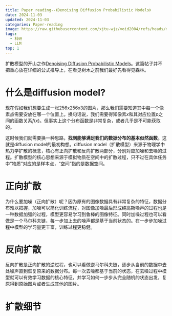 ```yaml
---
title: Paper reading--《Denoising Diffusion Probabilistic Models》
date: 2024-11-03
updated: 2024-11-03
categories: Paper-reading
image: https://raw.githubusercontent.com/xjtu-wjz/void2004/refs/heads/main/pics_for_post/ASurvey%20on%20Multimodal%20Large%20Language%20Models.webp
tags:
  - 科研
  - LLM
top: 1
---
```


扩散模型的开山之作[Denoising Diffusion Probabilistic Models](https://arxiv.org/abs/2006.11239)。这篇帖子并不把重心放在详细的公式推导上，在看见树木之前我们最好先看得见森林。

# 什么是diffusion model?
现在假如我们想要生成一张256x256x3的图片，那么我们需要知道其中每一个像素点需要安放在哪一个位置上。换句话说，我们需要得知像素$x$和其对应位置$p$之间的函数关系$f(x)$。但事实上这个分布函数是非常复杂，或者几乎是不可能获取的。

这时候我们就需要换一种思路，**找到能够满足我们的数据分布的基本似然函数**。这就是diffusion model的最初构想。diffusion model（扩散模型）来源于物理学中热力学扩散的概念，核心有正向扩散和反向扩散两部分，分别对应加噪和去噪的过程。扩散模型的核心思想来源于模拟物质在空间中的扩散过程，只不过在具体任务中“物质”对应的是样本点，“空间”指的是数据空间。

# 正向扩散
为什么要加噪（正向扩散）呢？因为原有的图像数据具有非常复杂的特征，数据分布难以把握，加噪可以简化训练流程，对图像加噪最后形成纯高斯噪声的过程也是一种数据加强的过程，模型更容易学习到鲁棒的图像特征。同时加噪过程也可以看做是一个马尔科夫链，每一步加上去的噪声都是基于当前状态的。在一步步加噪过程中模型的学习量更丰富，训练过程更稳健。

# 反向扩散
反向扩散是正向扩散的逆过程，也可以看做逆马尔科夫链，逐步从当前的数据中去处噪声直到恢复原来的数据分布。每一次去噪都基于当前的状态，在去噪过程中模型就可以有效学习数据的核心特征，并学习如何一步步从完全随机的状态出发，复原得到原始图片或者生成其他的图片。

# 扩散细节
